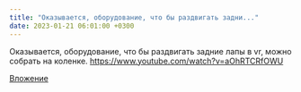 ```yaml
---
title: "Оказывается, оборудование, что бы раздвигать задни..."
date: 2023-01-21 06:01:00 +0300
---
```


Оказывается, оборудование, что бы раздвигать задние лапы в vr, можно собрать на коленке.
https://www.youtube.com/watch?v=aOhRTCRfOWU

[Вложение](https://vk.com/video41076938_456239585)
